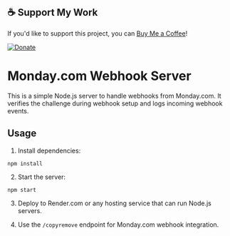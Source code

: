 ## ☕ Support My Work

If you'd like to support this project, you can [Buy Me a Coffee](https://buymeacoffee.com/yourusername)!

[![Donate](https://img.shields.io/badge/Donate-Buy%20Me%20a%20Coffee-yellow.svg)](https://buymeacoffee.com/yourusername)


# Monday.com Webhook Server

This is a simple Node.js server to handle webhooks from Monday.com.
It verifies the challenge during webhook setup and logs incoming webhook events.

## Usage

1. Install dependencies:

```
npm install
```

2. Start the server:

```
npm start
```

3. Deploy to Render.com or any hosting service that can run Node.js servers.

4. Use the `/copyremove` endpoint for Monday.com webhook integration.
